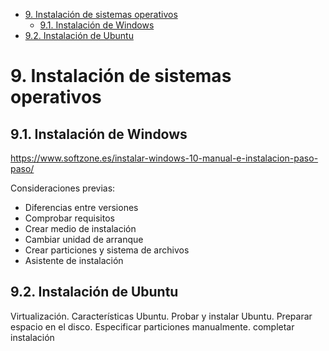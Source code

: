 - [9. Instalación de sistemas operativos](#9-instalaci%c3%b3n-de-sistemas-operativos)
  - [9.1. Instalación de Windows](#91-instalaci%c3%b3n-de-windows)
- [9.2. Instalación de Ubuntu](#92-instalaci%c3%b3n-de-ubuntu)

# 9. Instalación de sistemas operativos

## 9.1. Instalación de Windows

https://www.softzone.es/instalar-windows-10-manual-e-instalacion-paso-paso/

Consideraciones previas:

- Diferencias entre versiones
- Comprobar requisitos
- Crear medio de instalación
- Cambiar unidad de arranque
- Crear particiones y sistema de archivos
- Asistente de instalación

## 9.2. Instalación de Ubuntu

Virtualización. Características Ubuntu. Probar y instalar Ubuntu. Preparar espacio en el disco. Especificar particiones manualmente. completar instalación


